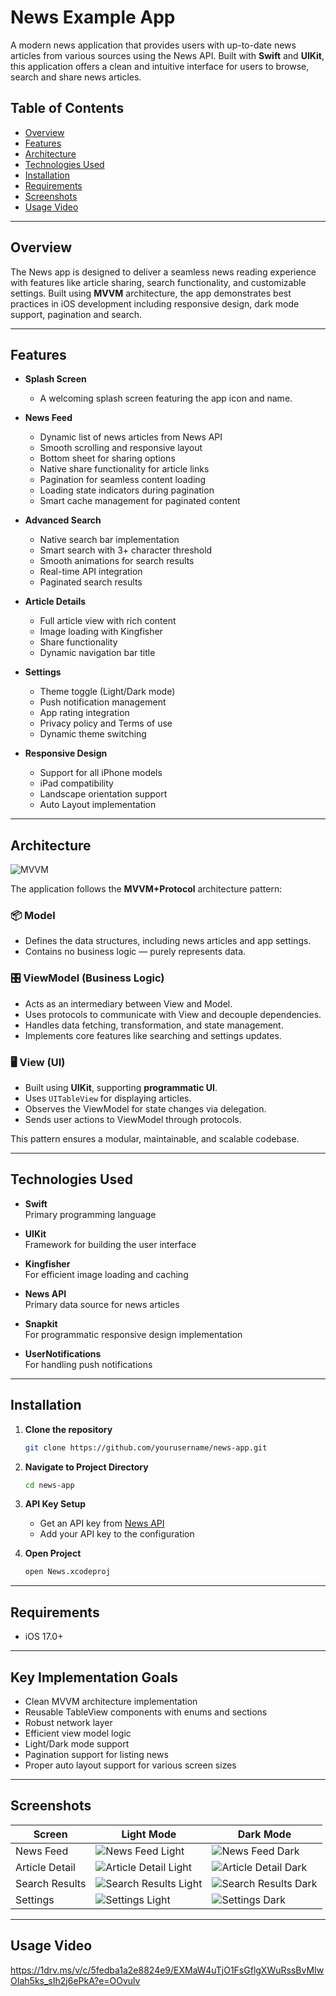 # News Example App

A modern news application that provides users with up-to-date news articles from various sources using the News API. Built with **Swift** and **UIKit**, this application offers a clean and intuitive interface for users to browse, search and share news articles.

## Table of Contents

- [Overview](#overview)
- [Features](#features)
- [Architecture](#architecture)
- [Technologies Used](#technologies-used)
- [Installation](#installation)
- [Requirements](#requirements)
- [Screenshots](#screenshots)
- [Usage Video](#usage-video)

---

## Overview

The News app is designed to deliver a seamless news reading experience with features like article sharing, search functionality, and customizable settings. Built using **MVVM** architecture, the app demonstrates best practices in iOS development including responsive design, dark mode support, pagination and search.

---

## Features

- **Splash Screen**  
  - A welcoming splash screen featuring the app icon and name.

- **News Feed**
  - Dynamic list of news articles from News API
  - Smooth scrolling and responsive layout
  - Bottom sheet for sharing options
  - Native share functionality for article links
  - Pagination for seamless content loading
  - Loading state indicators during pagination
  - Smart cache management for paginated content

- **Advanced Search**
  - Native search bar implementation
  - Smart search with 3+ character threshold
  - Smooth animations for search results
  - Real-time API integration
  - Paginated search results

- **Article Details**
  - Full article view with rich content
  - Image loading with Kingfisher
  - Share functionality
  - Dynamic navigation bar title

- **Settings**
  - Theme toggle (Light/Dark mode)
  - Push notification management
  - App rating integration
  - Privacy policy and Terms of use
  - Dynamic theme switching

- **Responsive Design**
  - Support for all iPhone models
  - iPad compatibility
  - Landscape orientation support
  - Auto Layout implementation

---

## Architecture

![MVVM](https://github.com/user-attachments/assets/30031f29-08b6-4002-a487-28c12ba6f830)

The application follows the **MVVM+Protocol** architecture pattern:

### 📦 Model
- Defines the data structures, including news articles and app settings.
- Contains no business logic — purely represents data.

### 🎛 ViewModel (Business Logic)
- Acts as an intermediary between View and Model.
- Uses protocols to communicate with View and decouple dependencies.
- Handles data fetching, transformation, and state management.
- Implements core features like searching and settings updates.

### 🖥 View (UI)
- Built using **UIKit**, supporting **programmatic UI**.
- Uses `UITableView` for displaying articles.
- Observes the ViewModel for state changes via delegation.
- Sends user actions to ViewModel through protocols.

This pattern ensures a modular, maintainable, and scalable codebase.

---

## Technologies Used

- **Swift**  
  Primary programming language

- **UIKit**  
  Framework for building the user interface

- **Kingfisher**  
  For efficient image loading and caching

- **News API**  
  Primary data source for news articles

- **Snapkit**  
  For programmatic responsive design implementation

- **UserNotifications**  
  For handling push notifications

---

## Installation

1. **Clone the repository**  
   ```bash
   git clone https://github.com/yourusername/news-app.git
   ```

2. **Navigate to Project Directory**
   ```bash
   cd news-app
   ```

3. **API Key Setup**
   - Get an API key from [News API](https://newsapi.org/)
   - Add your API key to the configuration

4. **Open Project**
   ```bash
   open News.xcodeproj
   ```

---

## Requirements

- iOS 17.0+

---

## Key Implementation Goals

- Clean MVVM architecture implementation
- Reusable TableView components with enums and sections
- Robust network layer
- Efficient view model logic
- Light/Dark mode support
- Pagination support for listing news
- Proper auto layout support for various screen sizes

---

## Screenshots

| Screen                | Light Mode            | Dark Mode             |
|----------------------|------------------------|------------------------|
| News Feed            | ![News Feed Light](https://github.com/user-attachments/assets/faee1cae-a7cb-45e1-b254-4db230b1a955) | ![News Feed Dark](https://github.com/user-attachments/assets/625bf9ab-33ea-41ac-a146-30917e396944) |
| Article Detail       | ![Article Detail Light](https://github.com/user-attachments/assets/6ac6b32e-7b40-47f2-8dd9-651240cb79f8) | ![Article Detail Dark](https://github.com/user-attachments/assets/c80b0c6e-e3ed-4ffe-b92d-1ecca5a55545) |
| Search Results       | ![Search Results Light](https://github.com/user-attachments/assets/f74d48c6-fb57-49dd-a8ee-27b838b7e9ee) | ![Search Results Dark](https://github.com/user-attachments/assets/73649961-f3fa-4281-8792-c13626e18059) |
| Settings             | ![Settings Light](https://github.com/user-attachments/assets/27e256f1-60b2-4e42-9bf8-22684dacfb7c) | ![Settings Dark](https://github.com/user-attachments/assets/0eae7b8e-83ef-4a09-8587-741ab1dcbf2e) |

---

## Usage Video

https://1drv.ms/v/c/5fedba1a2e8824e9/EXMaW4uTjO1FsGflgXWuRssBvMIwOIah5ks_sIh2j6ePkA?e=OOvulv
